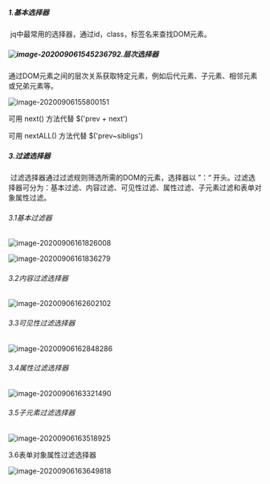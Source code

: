 ##### 1.基本选择器

​	jq中最常用的选择器，通过id，class，标签名来查找DOM元素。

##### ![image-20200906154523679](C:\Users\林帅哥\AppData\Roaming\Typora\typora-user-images\image-20200906154523679.png)2.层次选择器

​	通过DOM元素之间的层次关系获取特定元素，例如后代元素、子元素、相邻元素或兄弟元素等。

![image-20200906155800151](C:\Users\林帅哥\AppData\Roaming\Typora\typora-user-images\image-20200906155800151.png)

可用 next() 方法代替 $('prev + next')

可用 nextALL() 方法代替 $('prev~sibligs')

##### 3.过滤选择器

​	过滤选择器通过过滤规则筛选所需的DOM的元素，选择器以 ”：“ 开头。过滤选择器可分为：基本过滤、内容过滤、可见性过滤、属性过滤、子元素过滤和表单对象属性过滤。

###### 3.1基本过滤器

![image-20200906161826008](C:\Users\林帅哥\AppData\Roaming\Typora\typora-user-images\image-20200906161826008.png)

![image-20200906161836279](C:\Users\林帅哥\AppData\Roaming\Typora\typora-user-images\image-20200906161836279.png)

###### 3.2内容过滤选择器

![image-20200906162602102](C:\Users\林帅哥\AppData\Roaming\Typora\typora-user-images\image-20200906162602102.png)

###### 3.3可见性过滤选择器

![image-20200906162848286](C:\Users\林帅哥\AppData\Roaming\Typora\typora-user-images\image-20200906162848286.png)

###### 3.4属性过滤选择器

![image-20200906163321490](C:\Users\林帅哥\AppData\Roaming\Typora\typora-user-images\image-20200906163321490.png)

###### 3.5子元素过滤选择器

![image-20200906163518925](C:\Users\林帅哥\AppData\Roaming\Typora\typora-user-images\image-20200906163518925.png)

3.6表单对象属性过滤选择器

![image-20200906163649818](..\jq_notes\images\image-20200906163649818.png)